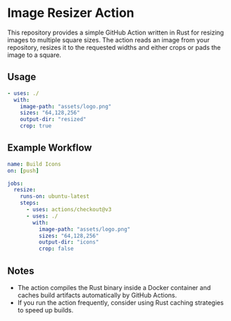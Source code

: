 # Image Resizer Action

This repository provides a simple GitHub Action written in Rust for resizing images to multiple square sizes. The action reads an image from your repository, resizes it to the requested widths and either crops or pads the image to a square.

## Usage

```yaml
- uses: ./
  with:
    image-path: "assets/logo.png"
    sizes: "64,128,256"
    output-dir: "resized"
    crop: true
```

## Example Workflow

```yaml
name: Build Icons
on: [push]

jobs:
  resize:
    runs-on: ubuntu-latest
    steps:
      - uses: actions/checkout@v3
      - uses: ./
        with:
          image-path: "assets/logo.png"
          sizes: "64,128,256"
          output-dir: "icons"
          crop: false
```

## Notes
- The action compiles the Rust binary inside a Docker container and caches build artifacts automatically by GitHub Actions.
- If you run the action frequently, consider using Rust caching strategies to speed up builds.
